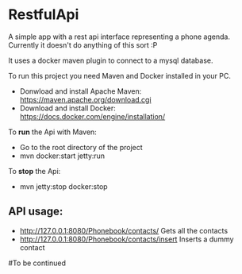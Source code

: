 # RestfulApi
A simple app with a rest api interface representing a phone agenda. Currently it doesn't do anything of this sort :P 

It uses a docker maven plugin to connect to a mysql database.

To run this project you need Maven and Docker installed in your PC.

* Donwload and install Apache Maven:
https://maven.apache.org/download.cgi
* Download and install Docker:
https://docs.docker.com/engine/installation/

To **run** the Api with Maven:
* Go to the root directory of the project
* mvn docker:start jetty:run

To **stop** the Api:
* mvn jetty:stop docker:stop

## API usage:
* http://127.0.0.1:8080/Phonebook/contacts/ 
Gets all the contacts
* http://127.0.0.1:8080/Phonebook/contacts/insert
Inserts a dummy contact

#To be continued
